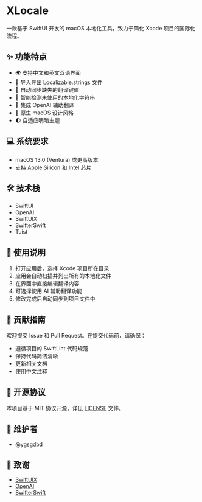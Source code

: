 # XLocale

一款基于 SwiftUI 开发的 macOS 本地化工具，致力于简化 Xcode 项目的国际化流程。

## ✨ 功能特点

- 🌍 支持中文和英文双语界面
- 📱 导入导出 Localizable.strings 文件
- 🔄 自动同步缺失的翻译键值
- 🎯 智能检测未使用的本地化字符串
- 🤖 集成 OpenAI 辅助翻译
- 🎨 原生 macOS 设计风格
- 🌓 自适应明暗主题

## 💻 系统要求

- macOS 13.0 (Ventura) 或更高版本
- 支持 Apple Silicon 和 Intel 芯片

## 🛠 技术栈

- SwiftUI
- OpenAI
- SwiftUIX
- SwifterSwift
- Tuist

## 🔑 使用说明

1. 打开应用后，选择 Xcode 项目所在目录
2. 应用会自动扫描并列出所有的本地化文件
3. 在界面中直接编辑翻译内容
4. 可选择使用 AI 辅助翻译功能
5. 修改完成后自动同步到项目文件中

## 🤝 贡献指南

欢迎提交 Issue 和 Pull Request。在提交代码前，请确保：

- 遵循项目的 SwiftLint 代码规范
- 保持代码简洁清晰
- 更新相关文档
- 使用中文注释

## 📄 开源协议

本项目基于 MIT 协议开源，详见 [LICENSE](LICENSE) 文件。

## 👥 维护者

- [@ygsgdbd](https://github.com/ygsgdbd)

## 🙏 致谢

- [SwiftUIX](https://github.com/SwiftUIX/SwiftUIX)
- [OpenAI](https://github.com/MacPaw/OpenAI)
- [SwifterSwift](https://github.com/SwifterSwift/SwifterSwift)